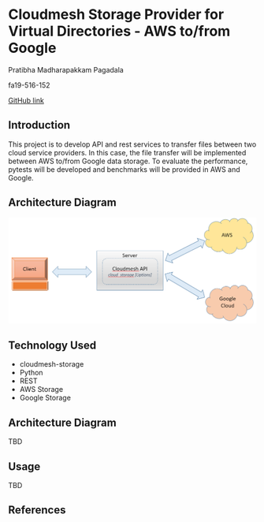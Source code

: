 # Cloudmesh Storage Provider for Virtual Directories - AWS to/from Google
 Pratibha Madharapakkam Pagadala
 
 fa19-516-152
 
 [GitHub link](<https://github.com/cloudmesh-community/fa19-516-152/blob/master/project/report.md>)

## Introduction

This project is to develop API and rest services to transfer files between two cloud service providers. In this case, the file transfer will be implemented between AWS to/from Google data storage. To evaluate the performance, pytests will be developed and benchmarks will be provided in AWS and Google.

## Architecture Diagram
 ![](images/architecture.PNG)



## Technology Used
* cloudmesh-storage
* Python
* REST
* AWS Storage
* Google Storage

## Architecture Diagram

TBD

## Usage

TBD

## References




